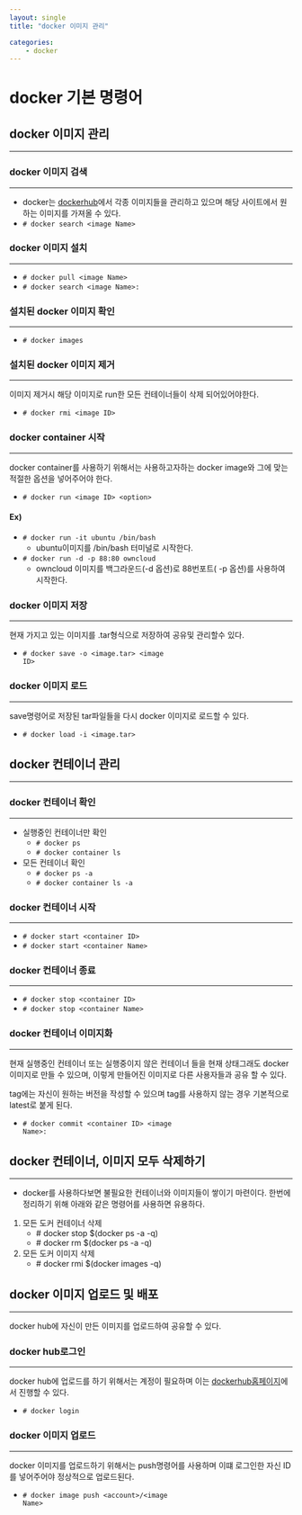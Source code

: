 ```yaml
---
layout: single
title: "docker 이미지 관리"

categories: 
    - docker
---
```




# docker 기본 명령어


## docker 이미지 관리 

******



### docker 이미지 검색

------

- docker는 [dockerhub](https://hub.docker.com/)에서 각종 이미지들을 관리하고 있으며 해당 사이트에서 원하는 이미지를 가져올 수 있다.
- <code># docker search &lt;image Name&gt;</code>



### docker  이미지 설치 

------

- <code># docker pull &lt;image Name&gt;</code>
- <code># docker search &lt;image Name&gt;:<tag></code> 



### 설치된 docker 이미지 확인

------

- <code># docker images </code>



### 설치된 docker 이미지 제거

------

이미지 제거시 해당 이미지로 run한 모든 컨테이너들이 삭제 되어있어야한다.

- <code># docker rmi &lt;image ID&gt;</code>



### docker container 시작

------

docker container를 사용하기 위해서는 사용하고자하는 docker image와 그에 맞는 적절한 옵션을 넣어주어야 한다.

- <code># docker run &lt;image ID&gt; &lt;option&gt; </code>

#### Ex)

- <code># docker run -it ubuntu /bin/bash</code>
  - ubuntu이미지를 /bin/bash 터미널로 시작한다.
- <code># docker run -d -p 88:80 owncloud </code>
  - owncloud 이미지를 백그라운드(-d 옵션)로 88번포트( -p 옵션)를 사용하여 시작한다.



### docker 이미지 저장

------

현재 가지고 있는 이미지를 .tar형식으로 저장하여 공유및 관리할수 있다.

- <code># docker save -o &lt;image.tar&gt; &lt;image ID&gt;</code>



### docker 이미지 로드

------

save명령어로 저장된 tar파일들을 다시 docker 이미지로 로드할 수 있다.

- <code># docker load -i &lt;image.tar&gt;</code>



## docker 컨테이너  관리

------

### docker 컨테이너 확인

------

- 실행중인 컨테이너만 확인
  - <code># docker ps </code>
  - <code># docker container ls </code>
- 모든 컨테이너 확인 
  - <code># docker ps -a </code>
  - <code># docker container ls -a </code>

### docker 컨테이너 시작

------

- <code># docker start &lt;container ID&gt; </code>
- <code># docker start &lt;container Name&gt; </code>

### docker 컨테이너 종료

------

- <code># docker stop &lt;container ID&gt;</code>
- <code># docker stop &lt;container Name&gt;</code>



### docker 컨테이너 이미지화

------

현재 실행중인 컨테이너 또는 실행중이지 않은 컨테이너 들을 현재 상태그래도 docker 이미지로 만들 수 있으며, 이렇게 만들어진 이미지로 다른 사용자들과 공유 할 수 있다. 

tag에는 자신이 원하는 버전을 작성할 수 있으며 tag를 사용하지 않는 경우  기본적으로 latest로 붙게 된다.

- <code># docker commit &lt;container ID&gt; &lt;image Name&gt;:<tag></code> 

  

## docker 컨테이너, 이미지 모두 삭제하기 

------

- docker를 사용하다보면 불필요한 컨테이너와 이미지들이 쌓이기 마련이다. 한번에 정리하기 위해 아래와 같은 명령어를 사용하면 유용하다.

1. 모든 도커 컨테이너 삭제
   - <span># docker stop $(docker ps -a -q)</span>
   - <span># docker rm $(docker ps -a -q)</span>
2. 모든 도커 이미지 삭제
   - <span># docker rmi $(docker images -q) </span>



## docker  이미지 업로드 및 배포

------

docker hub에 자신이 만든 이미지를 업로드하여 공유할 수 있다.



### docker hub로그인

------

docker hub에 업로드를 하기 위해서는 계정이 필요하며 이는 [dockerhub홈페이지](https://hub.docker.com/)에서 진행할 수 있다.

- <code># docker login</code>



### docker 이미지 업로드

------

docker 이미지를 업로드하기 위해서는 push명령어를 사용하며 이떄 로그인한 자신 ID를  넣어주어야 정상적으로 업로드된다.

- <code># docker image push &lt;account&gt;/&lt;image Name&gt;</code>
